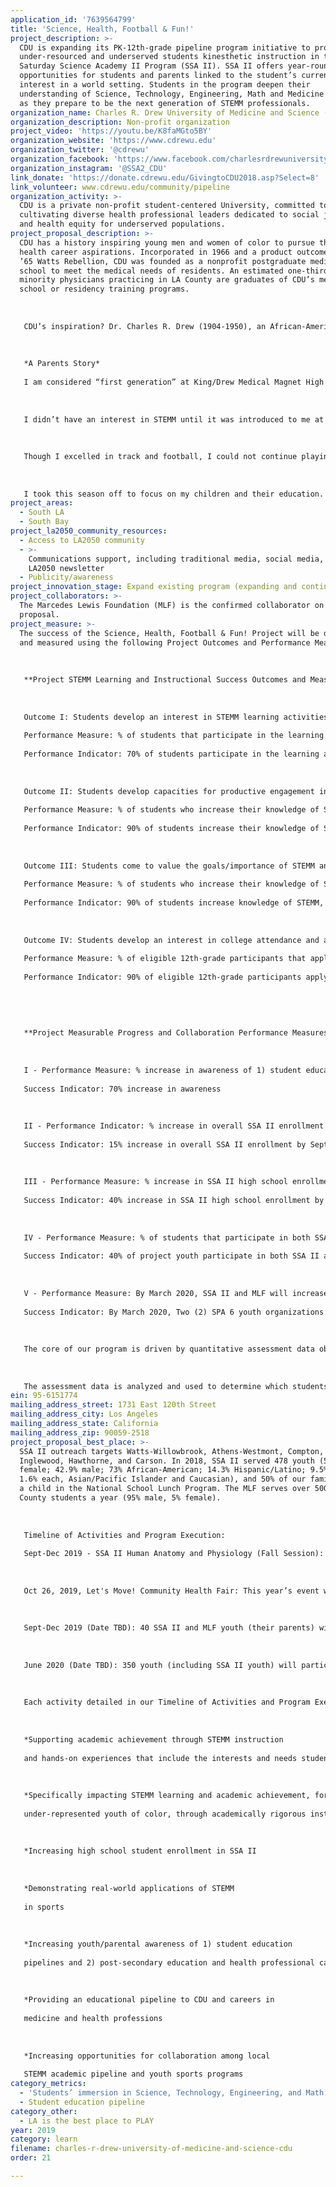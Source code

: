 ```yaml
---
application_id: '7639564799'
title: 'Science, Health, Football & Fun!'
project_description: >-
  CDU is expanding its PK-12th-grade pipeline program initiative to provide
  under-resourced and underserved students kinesthetic instruction in the
  Saturday Science Academy II Program (SSA II). SSA II offers year-round
  opportunities for students and parents linked to the student’s current
  interest in a world setting. Students in the program deepen their
  understanding of Science, Technology, Engineering, Math and Medicine (STEMM),
  as they prepare to be the next generation of STEMM professionals.
organization_name: Charles R. Drew University of Medicine and Science (CDU)
organization_description: Non-profit organization
project_video: 'https://youtu.be/K8faMGto5BY'
organization_website: 'https://www.cdrewu.edu'
organization_twitter: '@cdrewu'
organization_facebook: 'https://www.facebook.com/charlesrdrewuniversity/'
organization_instagram: '@SSA2_CDU'
link_donate: 'https://donate.cdrewu.edu/GivingtoCDU2018.asp?Select=8'
link_volunteer: www.cdrewu.edu/community/pipeline
organization_activity: >-
  CDU is a private non-profit student-centered University, committed to
  cultivating diverse health professional leaders dedicated to social justice
  and health equity for underserved populations.
project_proposal_description: >-
  CDU has a history inspiring young men and women of color to pursue their
  health career aspirations. Incorporated in 1966 and a product outcome of the
  ’65 Watts Rebellion, CDU was founded as a nonprofit postgraduate medical
  school to meet the medical needs of residents. An estimated one-third of
  minority physicians practicing in LA County are graduates of CDU’s medical
  school or residency training programs. 
   
   
   
   CDU’s inspiration? Dr. Charles R. Drew (1904-1950), an African-American physician/surgeon who overcame long odds and racism. In this tradition, through SSA, CDU’s flagship pipeline program, thousands of youth have become SSA teachers, mentors, health professionals, and SSA parents are continuing the circle of inspiration, enrolling their children and grandchildren. 
   
   
   
   *A Parents Story*
   
   I am considered “first generation” at King/Drew Medical Magnet High School of Medicine and Science. It opened in 1998 and is where I began my journey in what is now called STEM. My four children currently attend SSA II, and they enjoy learning about the human body, science, and math. SSA II has had a major impact on them -- I see the difference it has made in each of them.
   
   
   
   I didn’t have an interest in STEMM until it was introduced to me at King/Drew High School. As students, we would go across the street to Martin Luther King Hospital as part of our curriculum. There, I was assigned to Emergency/Triage (ER), working hands-on with patients and doctors. In 2001, my junior year of high school, I was asked to be an SSA tutor, tutoring 3rd-4th-graders in Biology (also a great interest of mine). The students were very interested as well. Some subjects were fairly new to a lot of us, but being in SSA made you want to go into medicine.
   
   
   
   Though I excelled in track and football, I could not continue playing. My parents wanted me to attend the magnet school and focus on my schooling, rather than sports. Today, I am still somewhat in the medical field serving as a Wildland Firefighter, where I also save lives.
   
   
   
   I took this season off to focus on my children and their education. SSA was the first step. I knew that whenever I had kids, they would come to SSA. SSA II prepares youth for what’s ahead -- educationally, for careers, and life.
project_areas:
  - South LA
  - South Bay
project_la2050_community_resources:
  - Access to LA2050 community
  - >-
    Communications support, including traditional media, social media, and
    LA2050 newsletter
  - Publicity/awareness
project_innovation_stage: Expand existing program (expanding and continuing ongoing successful projects)
project_collaborators: >-
  The Marcedes Lewis Foundation (MLF) is the confirmed collaborator on this
  proposal.
project_measure: >-
  The success of the Science, Health, Football & Fun! Project will be defined
  and measured using the following Project Outcomes and Performance Measures: 
   
   
   
   **Project STEMM Learning and Instructional Success Outcomes and Measures:
   
   
   
   Outcome I: Students develop an interest in STEMM learning activities and physical activity/sports. 
   
   Performance Measure: % of students that participate in the learning activities (human anatomy and physiology session, the football camp and Let's Move! event)
   
   Performance Indicator: 70% of students participate in the learning activities (human anatomy and physiology session, the football camp and Let's Move! event)
   
   
   
   Outcome II: Students develop capacities for productive engagement in STEM learning activities.
   
   Performance Measure: % of students who increase their knowledge of STEMM as measured by pre/post assessments
   
   Performance Indicator: 90% of students increase their knowledge of STEMM as measured by pre/post assessments
   
   
   
   Outcome III: Students come to value the goals/importance of STEMM and physical activity/sports in everyday life. 
   
   Performance Measure: % of students who increase their knowledge of STEMM, health care careers, physical activity, and sports as measured by pre/post assessments
   
   Performance Indicator: 90% of students increase knowledge of STEMM, health care careers, physical activity, and sports as measured by pre/post assessments
   
   
   
   Outcome IV: Students develop an interest in college attendance and a major in STEMM including sports medicine or kinesiology.
   
   Performance Measure: % of eligible 12th-grade participants that apply to a college or university, measured by the College Readiness Checklist.
   
   Performance Indicator: 90% of eligible 12th-grade participants apply to a college or university as measured by the College Readiness Checklist.
   
   
   
   
   
   **Project Measurable Progress and Collaboration Performance Measures and Success Indicators:
   
   
   
   I - Performance Measure: % increase in awareness of 1) student education pipelines, 2) the education pipeline to and through CDU to careers in medicine and health professions, and 3) post-secondary education and health professional careers matching their interest and participation in youth sports, measured by pre and post-program parent and youth surveys
   
   Success Indicator: 70% increase in awareness
   
   
   
   II - Performance Indicator: % increase in overall SSA II enrollment by September 2019
   
   Success Indicator: 15% increase in overall SSA II enrollment by September 2019
   
   
   
   III - Performance Measure: % increase in SSA II high school enrollment by February 2020
   
   Success Indicator: 40% increase in SSA II high school enrollment by February 2020
   
   
   
   IV - Performance Measure: % of students that participate in both SSA II and MLF activities, by June 2020
   
   Success Indicator: 40% of project youth participate in both SSA II and MLF activities, by June 2020
   
   
   
   V - Performance Measure: By March 2020, SSA II and MLF will increase opportunities for collaboration among local STEMM academic pipeline and youth sports programs, by organizing a STEMM and Youth Sports collaborative, targeting LA County SPA 6 youth organizations
   
   Success Indicator: By March 2020, Two (2) SPA 6 youth organizations will join the collaborative.
   
   
   
   The core of our program is driven by quantitative assessment data obtained from each student. Students will be evaluated at the beginning of the 8-week Human Anatomy and Physiology STEMM-focused session to gauge their subject content knowledge. Upon completing the eight-week programmatic session, students are given a post-test that is directly aligned with the Next Generation Science Standards curriculum in which they were actively engaged. (Annually, SSA II includes two other 8-week sessions; Marine Biology and Plant Life, Physical Science and Engineering).
   
   
   
   The assessment data is analyzed and used to determine which students may need additional educational support (i.e., weekly tutoring services). Also, the assessment process provides SSA II staff a benchmark of student capacity and knowledge on the subject matter. Qualitative assessments are also conducted using student and parent surveys, student research, and presentations.
ein: 95-6151774
mailing_address_street: 1731 East 120th Street
mailing_address_city: Los Angeles
mailing_address_state: California
mailing_address_zip: 90059-2518
project_proposal_best_place: >-
  SSA II outreach targets Watts-Willowbrook, Athens-Westmont, Compton,
  Inglewood, Hawthorne, and Carson. In 2018, SSA II served 478 youth (57.1%
  female; 42.9% male; 73% African-American; 14.3% Hispanic/Latino; 9.5% Other;
  1.6% each, Asian/Pacific Islander and Caucasian), and 50% of our families had
  a child in the National School Lunch Program. The MLF serves over 500 LA
  County students a year (95% male, 5% female).
   
   
   
   Timeline of Activities and Program Execution:
   
   Sept-Dec 2019 - SSA II Human Anatomy and Physiology (Fall Session): Including instructional and hands-on learning activities on the Human Body, related medical specialties and specialists, tutoring, critical thinking and SAT test-taking skills. Particular focus will be on Chronic Traumatic Encephalopathy (CTE), a neurodegenerative disease caused by repeated head injuries, Traumatic Brain Injury (TBI), and sports medicine.
   
   
   
   Oct 26, 2019, Let's Move! Community Health Fair: This year’s event will serve 350 SSA II and MLF youth, their families, and the local community. The event includes a run-walk event, health screenings, physical and mental health and wellness resources, and a mini-farmers market. Significant focus will be on providing information and resources addressing youth sports safety, CTE/TBI, and education and professional careers in the health professions.
   
    
   
   Sept-Dec 2019 (Date TBD): 40 SSA II and MLF youth (their parents) will attend the NFL's LA Chargers vs. Green Bay Packers football game or another local pro football game(based on ticket availability. As of 3/29, 29, 2019-20 NFL schedules were not published.
   
   
   
   June 2020 (Date TBD): 350 youth (including SSA II youth) will participate in the MLF’s Annual Youth Football Camp in Long Beach, CA. SSA II will bring a new dimension to the camp by adding educational activities for parents and youth focusing on sports medicine and careers in the health professions, essential CTE and TBI information, and resources, and a resulting increase in the participation of females.
   
   
   
   Each activity detailed in our Timeline of Activities and Program Execution will make measurable progress toward making LA the best place to LEARN (and PLAY) by:
   
   
   
   *Supporting academic achievement through STEMM instruction
   
   and hands-on experiences that include the interests and needs student and scholar-athletes
   
   
   
   *Specifically impacting STEMM learning and academic achievement, for
   
   under-represented youth of color, through academically rigorous instruction and hands-on learning
   
   
   
   *Increasing high school student enrollment in SSA II
   
   
   
   *Demonstrating real-world applications of STEMM
   
   in sports
   
   
   
   *Increasing youth/parental awareness of 1) student education
   
   pipelines and 2) post-secondary education and health professional careers matching their interest and participation in youth sports
   
   
   
   *Providing an educational pipeline to CDU and careers in
   
   medicine and health professions
   
   
   
   *Increasing opportunities for collaboration among local
   
   STEMM academic pipeline and youth sports programs
category_metrics:
  - 'Students’ immersion in Science, Technology, Engineering, and Math content'
  - Student education pipeline
category_other:
  - LA is the best place to PLAY
year: 2019
category: learn
filename: charles-r-drew-university-of-medicine-and-science-cdu
order: 21

---
```

